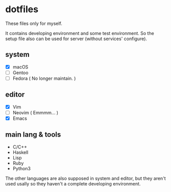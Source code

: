 # dotfiles

These files only for myself.

It contains developing environment and some test environment. So the setup file also can be used for server (without
services' configure).

## system
- [x] macOS
- [ ] Gentoo
- [ ] Fedora ( No longer maintain. )

## editor
- [X] Vim
- [ ] Neovim ( Emmmm... )
- [X] Emacs

## main lang & tools
- C/C++
- Haskell
- Lisp
- Ruby
- Python3

The other languages are also supposed in system and editor, but they aren't used usally so they haven't a complete
developing environment.
